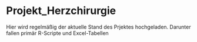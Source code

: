 # Projekt_Herzchirurgie

Hier wird regelmäßig der aktuelle Stand des Prjektes hochgeladen.
Darunter fallen primär R-Scripte und Excel-Tabellen
